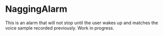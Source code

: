 NaggingAlarm
============

This is an alarm that will not stop until the user wakes up and matches the voice sample recorded previously. Work in progress.
